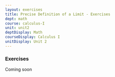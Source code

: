 ```yaml
---
layout: exercises
title: Precise Definition of a Limit - Exercises
dept: math
course: calculus-I
unit: unit2
deptDisplay: Math
courseDisplay: Calculus I
unitDisplay: Unit 2
---
```


### Exercises
 
 Coming soon
